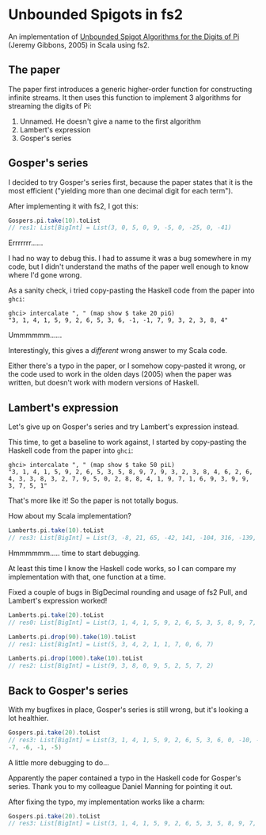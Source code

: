 # Unbounded Spigots in fs2

An implementation of [Unbounded Spigot Algorithms for the Digits of
Pi](https://www.cs.ox.ac.uk/people/jeremy.gibbons/publications/spigot.pdf)
(Jeremy Gibbons, 2005) in Scala using fs2.

## The paper

The paper first introduces a generic higher-order function for constructing
infinite streams. It then uses this function to implement 3 algorithms for
streaming the digits of Pi:

1. Unnamed. He doesn't give a name to the first algorithm
2. Lambert's expression
3. Gosper's series

## Gosper's series

I decided to try Gosper's series first, because the paper states that it is the
most efficient ("yielding more than one decimal digit for each term").

After implementing it with fs2, I got this:

```scala
Gospers.pi.take(10).toList
// res1: List[BigInt] = List(3, 0, 5, 0, 9, -5, 0, -25, 0, -41)
```

Errrrrrr......

I had no way to debug this. I had to assume it was a bug somewhere in my code,
but I didn't understand the maths of the paper well enough to know where I'd
gone wrong.

As a sanity check, i tried copy-pasting the Haskell code from the paper into
`ghci`:

```
ghci> intercalate ", " (map show $ take 20 piG)
"3, 1, 4, 1, 5, 9, 2, 6, 5, 3, 6, -1, -1, 7, 9, 3, 2, 3, 8, 4"
```

Ummmmmm......

Interestingly, this gives a *different* wrong answer to my Scala code.

Either there's a typo in the paper, or I somehow copy-pasted it wrong, or the
code used to work in the olden days (2005) when the paper was written, but
doesn't work with modern versions of Haskell.

## Lambert's expression

Let's give up on Gosper's series and try Lambert's expression instead.

This time, to get a baseline to work against, I started by copy-pasting the
Haskell code from the paper into `ghci`:

```
ghci> intercalate ", " (map show $ take 50 piL)
"3, 1, 4, 1, 5, 9, 2, 6, 5, 3, 5, 8, 9, 7, 9, 3, 2, 3, 8, 4, 6, 2, 6, 4, 3, 3, 8, 3, 2, 7, 9, 5, 0, 2, 8, 8, 4, 1, 9, 7, 1, 6, 9, 3, 9, 9, 3, 7, 5, 1"
```

That's more like it! So the paper is not totally bogus.

How about my Scala implementation?

```scala
Lamberts.pi.take(10).toList
// res3: List[BigInt] = List(3, -8, 21, 65, -42, 141, -104, 316, -139, -269)
```

Hmmmmmm..... time to start debugging.

At least this time I know the Haskell code works, so I can compare my
implementation with that, one function at a time.

Fixed a couple of bugs in BigDecimal rounding and usage of fs2 Pull, and
Lambert's expression worked!

```scala
Lamberts.pi.take(20).toList
// res0: List[BigInt] = List(3, 1, 4, 1, 5, 9, 2, 6, 5, 3, 5, 8, 9, 7, 9, 3, 2, 3, 8, 4)

Lamberts.pi.drop(90).take(10).toList
// res1: List[BigInt] = List(5, 3, 4, 2, 1, 1, 7, 0, 6, 7)

Lamberts.pi.drop(1000).take(10).toList
// res2: List[BigInt] = List(9, 3, 8, 0, 9, 5, 2, 5, 7, 2)
```

## Back to Gosper's series

With my bugfixes in place, Gosper's series is still wrong, but it's looking a
lot healthier.

```scala
Gospers.pi.take(20).toList
// res3: List[BigInt] = List(3, 1, 4, 1, 5, 9, 2, 6, 5, 3, 6, 0, -10, -2, 0, -6,
-7, -6, -1, -5)
```

A little more debugging to do...

Apparently the paper contained a typo in the Haskell code for Gosper's series.
Thank you to my colleague Daniel Manning for pointing it out.

After fixing the typo, my implementation works like a charm:

```scala
Gospers.pi.take(20).toList
// res3: List[BigInt] = List(3, 1, 4, 1, 5, 9, 2, 6, 5, 3, 5, 8, 9, 7, 9, 3, 2, 3, 8, 4)
```

